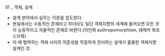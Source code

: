 01 _ 객체, 설계
* 설계 분야에서 실무는 이론을 압도한다.
* 현실에서는 수동적인 존재라고 하더라도 일단 객체지향의 세계에 들어오면 모든 것이 능동적이고 자율적인 존재로 바뀐다.(의인화 authropomorphism, 레베카 워프스브록)
* 이 때 협력하는 객체 사이의 의존성을 적절하게 관리하는 설계가 훌륭한 객체지향 설계인 것.